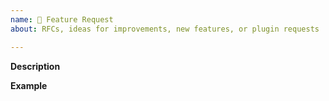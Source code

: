 ```yaml
---
name: 🚀 Feature Request
about: RFCs, ideas for improvements, new features, or plugin requests

---
```


**Description**
<!--
Provide a detailed description that explains what you want and why you want it.
-->

**Example**
<!--
A simple example of what you are expecting.
-->
